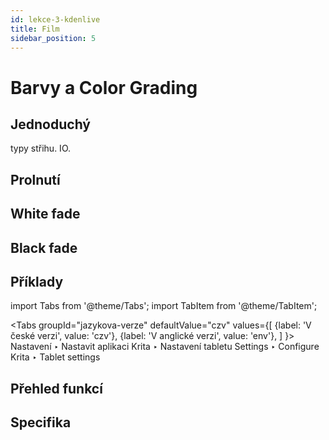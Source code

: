 ```yaml
---
id: lekce-3-kdenlive
title: Film
sidebar_position: 5
---
```


# Barvy a Color Grading

## Jednoduchý
typy střihu. IO.
## Prolnutí
## White fade
## Black fade
## Příklady
import Tabs from '@theme/Tabs';
import TabItem from '@theme/TabItem';

<Tabs
  groupId="jazykova-verze"
  defaultValue="czv"
  values={[
    {label: 'V české verzi', value: 'czv'},
    {label: 'V anglické verzi', value: 'env'},
  ]
}>
<TabItem value="czv">Nastavení ‣ Nastavit aplikaci Krita ‣ Nastavení tabletu</TabItem>
<TabItem value="env">Settings ‣ Configure Krita ‣ Tablet settings </TabItem>
</Tabs>


## Přehled funkcí

## Specifika
